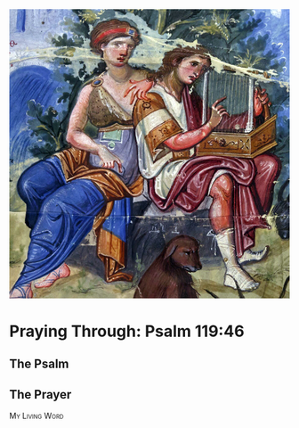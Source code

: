 <img class="intro-right" src="art-paris-psalter.jpg">

<style>
  li {list-style-type: none;}
  p + ul {
    margin-top: -18px;
}
</style>

# Praying Through: Psalm 119:46

## The Psalm

## The Prayer

<div style="font-variant: small-caps;">
My Living Word
</div>
